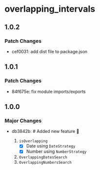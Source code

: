 # overlapping_intervals

## 1.0.2

### Patch Changes

- cef0031: add dist file to package.json

## 1.0.1

### Patch Changes

- 84f675e: fix module imports/exports

## 1.0.0

### Major Changes

- db3842b: # Added new feature 🥳

  1. `isOverlapping`
     - [x] Date using `DateStrategy`
     - [x] Number using `NumberStrategy`
  2. `OverlappingDatesSearch`
  3. `OverlappingNumbersSearch`
